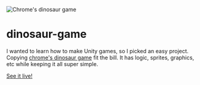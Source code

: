 ![Chrome's dinosaur game](Assets/WebGLTemplates/GithubPagesTemplate/screenshot.png)

# dinosaur-game

I wanted to learn how to make Unity games, so I picked an easy project. Copying [chrome's dinosaur game](https://twitter.com/googlechrome/status/723605173956800513) fit the bill. It has logic, sprites, graphics, etc while keeping it all super simple.

[See it live!](http://saiichihashimoto.com/dinosaur-game)
